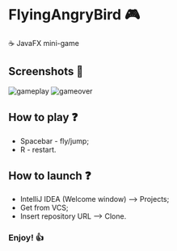 # FlyingAngryBird :video_game:
:coffee: JavaFX mini-game
## Screenshots :camera_flash:
![gameplay](https://user-images.githubusercontent.com/113792486/193397910-47e8e55c-3af6-4dc3-87fb-6b568b30641f.jpg)
![gameover](https://user-images.githubusercontent.com/113792486/193397899-5b1a58e4-a767-4612-b1b3-688874fda688.jpg)
## How to play :question:
- Spacebar - fly/jump;
- R - restart.
## How to launch :question:
- IntelliJ IDEA (Welcome window) --> Projects;
- Get from VCS;
- Insert repository URL --> Clone.
### Enjoy! :+1:
